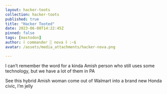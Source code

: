 ```yaml
---
layout: hacker-toots
collection: hacker-toots
published: true
title: "Hacker Tooted"
date: 2023-06-08T14:22:45Z
pinned: false
tags: [mastodon]
author: ⸸ commander ░ nova ⸸ :~$
avatar: /assets/media_attachments/hacker-nova.png

---
```


<p>I can’t remember the word for a kinda Amish person who still uses some technology, but we have a lot of them in PA</p><p>See this hybrid Amish woman come out of Walmart into a brand new Honda civic, I’m jelly</p>


